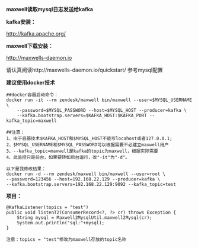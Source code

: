 **maxwell读取mysql日志发送给kafka**

**kafka安装：**

http://kafka.apache.org/

**maxwell下载安装：**

http://maxwells-daemon.io

请认真阅读http://maxwells-daemon.io/quickstart/ 参考mysql配置

**建议使用docker技术**

    ##docker容器启动命令：
    docker run -it --rm zendesk/maxwell bin/maxwell --user=$MYSQL_USERNAME \
        --password=$MYSQL_PASSWORD --host=$MYSQL_HOST --producer=kafka \
        --kafka.bootstrap.servers=$KAFKA_HOST:$KAFKA_PORT --kafka_topic=maxwell
     
    ##注意：
    1、由于容器技术$KAFKA_HOST和$MYSQL_HOST不能写locahost或者127.0.0.1;
    2、$MYSQL_USERNAME和$MYSQL_PASSWORD可以根据需要不必建立maxwell用户
    3、--kafka_topic=maxwell是kafka的topic为maxwell，根据实际需要
    4、此监控只是前台，如果要转如后台运行，改"-it"为"-d"。
    
    以下是我修改结果：
    docker run -d --rm zendesk/maxwell bin/maxwell --user=root \
    --password=123456 --host=192.168.22.129 --producer=kafka \
    --kafka.bootstrap.servers=192.168.22.129:9092 --kafka_topic=test
    
    
**项目：**

    @KafkaListener(topics = "test")
    public void listenT2(ConsumerRecord<?, ?> cr) throws Exception {
        String mysql = Maxwell2MysqlUtil.maxwell2Mysql(cr);
        System.out.println("sql:"+mysql);
    }
    
    注意：topics = "test"修改为maxwell存放的topic名称
    

